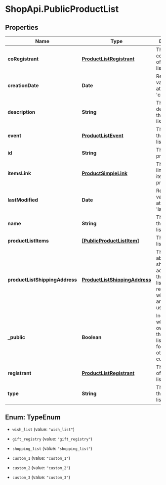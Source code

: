 # ShopApi.PublicProductList

## Properties
Name | Type | Description | Notes
------------ | ------------- | ------------- | -------------
**coRegistrant** | [**ProductListRegistrant**](ProductListRegistrant.md) | The coRegistrant of this product list. | [optional] 
**creationDate** | **Date** | Returns the value of attribute &#39;creationDate&#39;. | [optional] 
**description** | **String** | The description of this product list. | [optional] 
**event** | [**ProductListEvent**](ProductListEvent.md) | The event of this product list. | [optional] 
**id** | **String** | The id of this product list. | [optional] 
**itemsLink** | [**ProductSimpleLink**](ProductSimpleLink.md) | The resource link to the items of this product list. | [optional] 
**lastModified** | **Date** | Returns the value of attribute &#39;lastModified&#39;. | [optional] 
**name** | **String** | The name of this product list. | [optional] 
**productListItems** | [**[PublicProductListItem]**](PublicProductListItem.md) | The product list items | [optional] 
**productListShippingAddress** | [**ProductListShippingAddress**](ProductListShippingAddress.md) | The abbreviated shipping address of this product list representing what anonymous user can see. | [optional] 
**_public** | **Boolean** | Indicates whether the owner made this product list available for access by other customers. | [optional] 
**registrant** | [**ProductListRegistrant**](ProductListRegistrant.md) | The registrant of this product list. | [optional] 
**type** | **String** | The type of the product list. | [optional] 


<a name="TypeEnum"></a>
## Enum: TypeEnum


* `wish_list` (value: `"wish_list"`)

* `gift_registry` (value: `"gift_registry"`)

* `shopping_list` (value: `"shopping_list"`)

* `custom_1` (value: `"custom_1"`)

* `custom_2` (value: `"custom_2"`)

* `custom_3` (value: `"custom_3"`)




